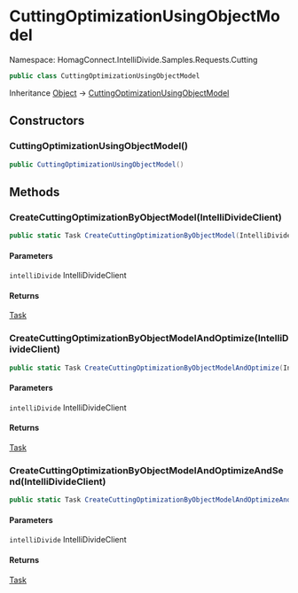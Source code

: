 # CuttingOptimizationUsingObjectModel

Namespace: HomagConnect.IntelliDivide.Samples.Requests.Cutting

```csharp
public class CuttingOptimizationUsingObjectModel
```

Inheritance [Object](https://docs.microsoft.com/en-us/dotnet/api/system.object) → [CuttingOptimizationUsingObjectModel](./homagconnect.intellidivide.samples.requests.cutting.cuttingoptimizationusingobjectmodel.md)

## Constructors

### **CuttingOptimizationUsingObjectModel()**

```csharp
public CuttingOptimizationUsingObjectModel()
```

## Methods

### **CreateCuttingOptimizationByObjectModel(IntelliDivideClient)**

```csharp
public static Task CreateCuttingOptimizationByObjectModel(IntelliDivideClient intelliDivide)
```

#### Parameters

`intelliDivide` IntelliDivideClient<br>

#### Returns

[Task](https://docs.microsoft.com/en-us/dotnet/api/system.threading.tasks.task)<br>

### **CreateCuttingOptimizationByObjectModelAndOptimize(IntelliDivideClient)**

```csharp
public static Task CreateCuttingOptimizationByObjectModelAndOptimize(IntelliDivideClient intelliDivide)
```

#### Parameters

`intelliDivide` IntelliDivideClient<br>

#### Returns

[Task](https://docs.microsoft.com/en-us/dotnet/api/system.threading.tasks.task)<br>

### **CreateCuttingOptimizationByObjectModelAndOptimizeAndSend(IntelliDivideClient)**

```csharp
public static Task CreateCuttingOptimizationByObjectModelAndOptimizeAndSend(IntelliDivideClient intelliDivide)
```

#### Parameters

`intelliDivide` IntelliDivideClient<br>

#### Returns

[Task](https://docs.microsoft.com/en-us/dotnet/api/system.threading.tasks.task)<br>
